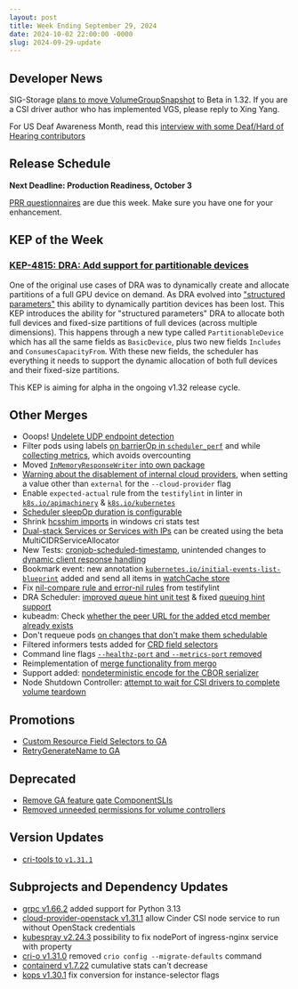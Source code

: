 ```yaml
---
layout: post
title: Week Ending September 29, 2024
date: 2024-10-02 22:00:00 -0000
slug: 2024-09-29-update
---
```


## Developer News

SIG-Storage [plans to move VolumeGroupSnapshot](https://groups.google.com/a/kubernetes.io/g/dev/c/3zyl-kEhPHE) to Beta in 1.32. If you are a CSI driver author who has implemented VGS, please reply to Xing Yang.

For US Deaf Awareness Month, read this [interview with some Deaf/Hard of Hearing contributors](https://kubernetes.io/blog/2024/09/30/cncf-deaf-and-hard-of-hearing-working-group-spotlight/)

## Release Schedule

**Next Deadline: Production Readiness, October 3**

[PRR questionnaires](https://github.com/kubernetes/community/blob/master/sig-architecture/production-readiness.md) are due this week.  Make sure you have one for your enhancement.

## KEP of the Week

### [KEP-4815: DRA: Add support for partitionable devices](https://github.com/kubernetes/enhancements/issues/4815)

One of the original use cases of DRA was to dynamically create and allocate partitions of a full GPU device on demand. As DRA evolved into ["structured parameters"](https://github.com/kubernetes/enhancements/issues/4381) this ability to dynamically partition devices has been lost. This KEP introduces the ability for "structured parameters" DRA to allocate both full devices and fixed-size partitions of full devices (across multiple dimensions). This happens through a new type called `PartitionableDevice` which has all the same fields as `BasicDevice`, plus two new fields `Includes` and `ConsumesCapacityFrom`. With these new fields, the scheduler has everything it needs to support the dynamic allocation of both full devices and their fixed-size partitions.

This KEP is aiming for alpha in the ongoing v1.32 release cycle.

## Other Merges

* Ooops! [Undelete UDP endpoint detection](https://github.com/kubernetes/kubernetes/pull/127780)
* Filter pods using labels [on barrierOp in `scheduler_perf`](https://github.com/kubernetes/kubernetes/pull/127771) and while [collecting metrics](https://github.com/kubernetes/kubernetes/pull/127759), which avoids overcounting
* Moved [`InMemoryResponseWriter` into own package](https://github.com/kubernetes/kubernetes/pull/127764)
* [Warning about the disablement of internal cloud providers](https://github.com/kubernetes/kubernetes/pull/127711), when setting a value other than `external` for the `--cloud-provider` flag
* Enable `expected-actual` rule from the `testifylint` in linter in [`k8s.io/apimachinery`](https://github.com/kubernetes/kubernetes/pull/127691) & [`k8s.io/kubernetes`](https://github.com/kubernetes/kubernetes/pull/127692)
* [Scheduler sleepOp duration is configurable](https://github.com/kubernetes/kubernetes/pull/127662)
* Shrink [hcsshim imports](https://github.com/kubernetes/kubernetes/pull/127644) in windows cri stats test
* [Dual-stack Services or Services with IPs](https://github.com/kubernetes/kubernetes/pull/127598) can be created using the beta MultiCIDRServiceAllocator
* New Tests: [cronjob-scheduled-timestamp](https://github.com/kubernetes/kubernetes/pull/127589), unintended changes to [dynamic client response handling](https://github.com/kubernetes/kubernetes/pull/127573)
* Bookmark event: new annotation [`kubernetes.io/initial-events-list-blueprint`](https://github.com/kubernetes/kubernetes/pull/127587) added and send all items in [watchCache store](https://github.com/kubernetes/kubernetes/pull/127012)
* Fix [nil-compare rule and error-nil rules](https://github.com/kubernetes/kubernetes/pull/127552) from testifylint
* DRA Scheduler: [improved queue hint unit test](https://github.com/kubernetes/kubernetes/pull/127523) & fixed [queuing hint support](https://github.com/kubernetes/kubernetes/pull/127497)
* kubeadm: Check [whether the peer URL for the added etcd member already exists](https://github.com/kubernetes/kubernetes/pull/127491)
* Don't requeue pods [on changes that don't make them schedulable](https://github.com/kubernetes/kubernetes/pull/127473)
* Filtered informers tests added for [CRD field selectors](https://github.com/kubernetes/kubernetes/pull/127099)
* Command line flags [`--healthz-port` and `--metrics-port` removed](https://github.com/kubernetes/kubernetes/pull/126889)
* Reimplementation of [merge functionality from mergo](https://github.com/kubernetes/kubernetes/pull/126764)
* Support added: [nondeterministic encode for the CBOR serializer](https://github.com/kubernetes/kubernetes/pull/125678)
* Node Shutdown Controller: [attempt to wait for CSI drivers to complete volume teardown](https://github.com/kubernetes/kubernetes/pull/125070)

## Promotions

* [Custom Resource Field Selectors to GA](https://github.com/kubernetes/kubernetes/pull/127673)
* [RetryGenerateName to GA](https://github.com/kubernetes/kubernetes/pull/127093)

## Deprecated

* [Remove GA feature gate ComponentSLIs](https://github.com/kubernetes/kubernetes/pull/127787)
* [Removed unneeded permissions for volume controllers](https://github.com/kubernetes/kubernetes/pull/125995)

## Version Updates

* [cri-tools to `v1.31.1`](https://github.com/kubernetes/kubernetes/pull/126590)

## Subprojects and Dependency Updates

* [grpc v1.66.2](https://github.com/grpc/grpc/releases/tag/v1.66.2) added support for Python 3.13
* [cloud-provider-openstack v1.31.1](https://github.com/kubernetes/cloud-provider-openstack/releases/tag/v1.31.1) allow Cinder CSI node service to run without OpenStack credentials
* [kubespray v2.24.3](https://github.com/kubernetes-sigs/kubespray/releases/tag/v2.24.3) possibility to fix nodePort of ingress-nginx service with property
* [cri-o v1.31.0](https://github.com/cri-o/cri-o/releases/tag/v1.31.0) removed `crio config --migrate-defaults` command
* [containerd v1.7.22](https://github.com/containerd/containerd/releases/tag/v1.7.22) cumulative stats can't decrease
* [kops v1.30.1](https://github.com/kubernetes/kops/releases/tag/v1.30.1) fix conversion for instance-selector flags
